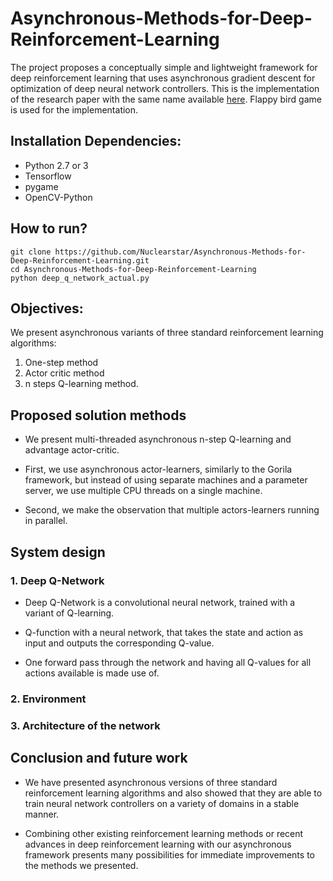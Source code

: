 # Asynchronous-Methods-for-Deep-Reinforcement-Learning

The project proposes a conceptually simple and lightweight framework for deep reinforcement learning that uses asynchronous gradient descent for optimization of deep neural network controllers. This is the implementation of the research paper with the same name available [here](https://arxiv.org/pdf/1602.01783.pdf). Flappy bird game is used for the implementation.

## Installation Dependencies:

- Python 2.7 or 3
- Tensorflow 
- pygame
- OpenCV-Python

## How to run?
```
git clone https://github.com/Nuclearstar/Asynchronous-Methods-for-Deep-Reinforcement-Learning.git
cd Asynchronous-Methods-for-Deep-Reinforcement-Learning
python deep_q_network_actual.py
```

## Objectives:

We present asynchronous variants of three standard reinforcement learning algorithms:
1. One-step method
2. Actor critic method
3. n steps Q-learning method.

## Proposed solution methods

- We present multi-threaded asynchronous n-step Q-learning and advantage actor-critic.

- First, we use asynchronous actor-learners, similarly to the Gorila framework, but instead of using separate machines and a parameter server, we use multiple CPU threads on a single machine.

- Second, we make the observation that multiple actors-learners running in parallel.

## System design

### 1. Deep Q-Network

- Deep Q-Network is a convolutional neural network, trained with a variant of Q-learning.

- Q-function with a neural network, that takes the state and action as input and outputs the corresponding Q-value.

- One forward pass through the network and having all Q-values for all actions available is made use of.

### 2. Environment

### 3. Architecture of the network

## Conclusion and future work 

- We have presented asynchronous versions of three standard reinforcement learning algorithms and also showed that they are able to train neural network controllers on a variety of domains in a stable manner. 

- Combining other existing reinforcement learning methods or recent advances in deep reinforcement learning with our asynchronous framework presents many possibilities for immediate improvements to the methods we presented.
